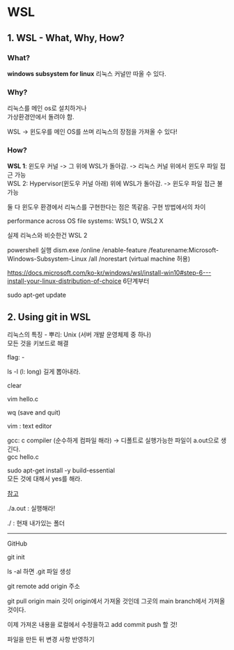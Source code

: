 # WSL

## 1. WSL - What, Why, How?

### What?
**windows subsystem for linux**
리눅스 커널만 따올 수 있다.

### Why?
리눅스를 메인 os로 설치하거나  
가상환경안에서 돌려야 함.  

WSL
-> 윈도우를 메인 OS를 쓰며 리눅스의 장점을 가져올 수 있다!

### How?
**WSL 1**: 윈도우 커널 -> 그 위에 WSL가 돌아감. -> 리눅스 커널 위에서 윈도우 파일 접근 가능  
WSL 2: Hypervisor(윈도우 커널 아래) 위에 WSL가 돌아감. -> 윈도우 파일 접근 불가능  

둘 다 윈도우 환경에서 리눅스를 구현한다는 점은 똑같음.
구현 방법에서의 차이

performance across OS file systems: WSL1 O, WSL2 X

실제 리눅스와 비슷한건 WSL 2  


powershell 실행
dism.exe /online /enable-feature /featurename:Microsoft-Windows-Subsystem-Linux /all /norestart (virtual machine 허용)

https://docs.microsoft.com/ko-kr/windows/wsl/install-win10#step-6---install-your-linux-distribution-of-choice 6단계부터  

sudo apt-get update 

## 2. Using git in WSL

리눅스의 특징 - 뿌리: Unix (서버 개발 운영체제 중 하나)  
모든 것을 키보드로 해결  

flag: -

ls -l (l: long) 길게 뽑아내라.

clear

vim hello.c

wq (save and quit)  

vim : text editor  

gcc: c compiler (순수하게 컴파일 해라) -> 디폴트로 실행가능한 파일이 a.out으로 생긴다.  
gcc hello.c  

sudo apt-get install -y build-essential  
모든 것에 대해서 yes를 해라.   

[참고](http://linux-command.org/ko/build-essential.html)  

./a.out : 실행해라!   

./ : 현재 내가있는 폴더  

---

GitHub

git init

ls -al
하면 .git 파일 생성


git remote add origin 주소

git pull origin main
깃이 origin에서 가져올 것인데 그곳의  main branch에서 가져올 것이다.  

이제 가져온 내용을 로컬에서 수정을하고 add commit push 할 것!

파일을 만든 뒤 변경 사항 반영하기  

